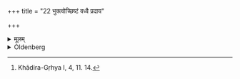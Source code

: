 +++
title = "22 भुक्त्वोच्छिष्टं वध्वै प्रदाय"

+++

<details><summary>मूलम्</summary>

भुक्त्वोच्छिष्टं वध्वै प्रदाय यथार्थम् २२
</details>

<details><summary>Oldenberg</summary>

22. [^9]  After he has eaten, and has given the rest to the wife, (they may do) what they like.


[^9]:  Khādira-Gṛhya I, 4, 11. 14.
</details>
